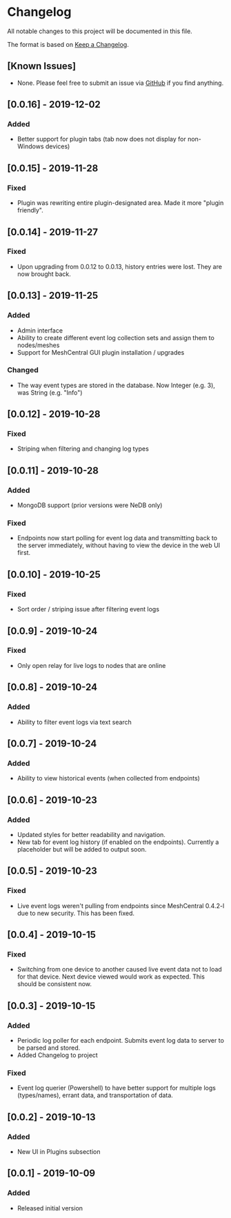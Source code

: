 # Changelog
All notable changes to this project will be documented in this file.

The format is based on [Keep a Changelog](https://keepachangelog.com/en/1.0.0/).

## [Known Issues]
- None. Please feel free to submit an issue via [GitHub](https://github.com/ryanblenis/MeshCentral-EventLog) if you find anything.

## [0.0.16] - 2019-12-02
### Added
- Better support for plugin tabs (tab now does not display for non-Windows devices)

## [0.0.15] - 2019-11-28
### Fixed
- Plugin was rewriting entire plugin-designated area. Made it more "plugin friendly".

## [0.0.14] - 2019-11-27
### Fixed
- Upon upgrading from 0.0.12 to 0.0.13, history entries were lost. They are now brought back.

## [0.0.13] - 2019-11-25
### Added
- Admin interface
- Ability to create different event log collection sets and assign them to nodes/meshes
- Support for MeshCentral GUI plugin installation / upgrades
### Changed
- The way event types are stored in the database. Now Integer (e.g. 3), was String (e.g. "Info")

## [0.0.12] - 2019-10-28
### Fixed
- Striping when filtering and changing log types

## [0.0.11] - 2019-10-28
### Added
- MongoDB support (prior versions were NeDB only)
### Fixed
- Endpoints now start polling for event log data and transmitting back to the server immediately, without having to view the device in the web UI first.

## [0.0.10] - 2019-10-25
### Fixed
- Sort order / striping issue after filtering event logs

## [0.0.9] - 2019-10-24
### Fixed
- Only open relay for live logs to nodes that are online

## [0.0.8] - 2019-10-24
### Added
- Ability to filter event logs via text search

## [0.0.7] - 2019-10-24
### Added
- Ability to view historical events (when collected from endpoints)

## [0.0.6] - 2019-10-23
### Added
- Updated styles for better readability and navigation. 
- New tab for event log history (if enabled on the endpoints). Currently a placeholder but will be added to output soon.

## [0.0.5] - 2019-10-23
### Fixed
- Live event logs weren't pulling from endpoints since MeshCentral 0.4.2-l due to new security. This has been fixed.

## [0.0.4] - 2019-10-15
### Fixed
- Switching from one device to another caused live event data not to load for that device. Next device viewed would work as expected. This should be consistent now.

## [0.0.3] - 2019-10-15
### Added
- Periodic log poller for each endpoint. Submits event log data to server to be parsed and stored.
- Added Changelog to project

### Fixed
- Event log querier (Powershell) to have better support for multiple logs  (types/names), errant data, and transportation of data.

## [0.0.2] - 2019-10-13
### Added
- New UI in Plugins subsection

## [0.0.1] - 2019-10-09
### Added
- Released initial version
